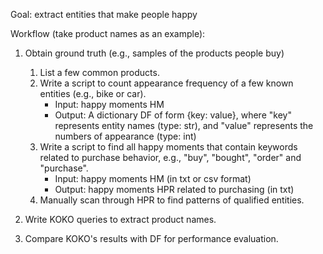 Goal: extract entities that make people happy

Workflow (take product names as an example):

1. Obtain ground truth (e.g., samples of the products people buy)
   1)  List a few common products.
   2)  Write a script to count appearance frequency of a few known entities (e.g., bike or car).
       - Input: happy moments HM
       - Output: A dictionary DF of form {key: value}, where "key" represents entity names (type: str), and "value" represents the numbers of appearance (type: int)
   3)  Write a script to find all happy moments that contain keywords related to purchase behavior, e.g., "buy", "bought", "order" and "purchase".
       - Input: happy moments HM (in txt or csv format)
       - Output: happy moments HPR related to purchasing (in txt)
   4)  Manually scan through HPR to find patterns of qualified entities.

2. Write KOKO queries to extract product names.
3. Compare KOKO's results with DF for performance evaluation.